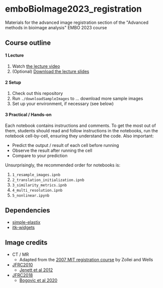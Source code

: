 # emboBioImage2023_registration
Materials for the advanced image registration section of the "Advanced methods in bioimage analysis" EMBO 2023 course

## Course outline

#### 1 Lecture

1. Watch [the lecture video](https://youtu.be/OCbFJfLoZbY)
2. (Optional) [Download the lecture slides](https://github.com/bogovicj/emboBioImage2023_registration/blob/main/slides/embo2023Registration.pdf)

#### 2 Setup

1. Check out this repository
2. Run `./downloadSampleImages` to ... download more sample images
3. Set up your environment, if necessary (see below)

#### 3 Practical / Hands-on 

Each notebook contains instructions and comments. To get the most out of them,
students should read and follow instructions in the notebooks, run the notebook
cell-by-cell, ensuring they understand the code. Also important:

* Predict the output / result of each cell before running
* Observe the result after running the cell
* Compare to your prediction

Unsurprisingly, the recommended order for notebooks is:

1. `1_resample_images.ipnb`
2. `2_translation_initialization.ipnb`
3. `3_similarity_metrics.ipnb`
4. `4_multi_resolution.ipnb`
5. `5_nonlinear.ipynb`

## Dependencies 

* [simple-elastix](https://simpleelastix.github.io/)
* [itk-widgets](https://github.com/InsightSoftwareConsortium/itkwidgets)

## Image credits

* CT / MR
    * Adapted from the [2007 MIT registration course](https://ocw.mit.edu/courses/health-sciences-and-technology/hst-582j-biomedical-signal-and-image-processing-spring-2007/lecture-notes/l16_reg1.pdf) by Zollei and Wells
* [JFRC2010](https://github.com/VirtualFlyBrain/DrosAdultBRAINdomains)
    * [Jenett et al 2012](http://dx.doi.org/10.1016/j.celrep.2012.09.011)
* [JFRC2018](https://www.janelia.org/open-science/jrc-2018-brain-templates)
    * [Bogovic et al 2020](https://doi.org/10.1371/journal.pone.0236495)
